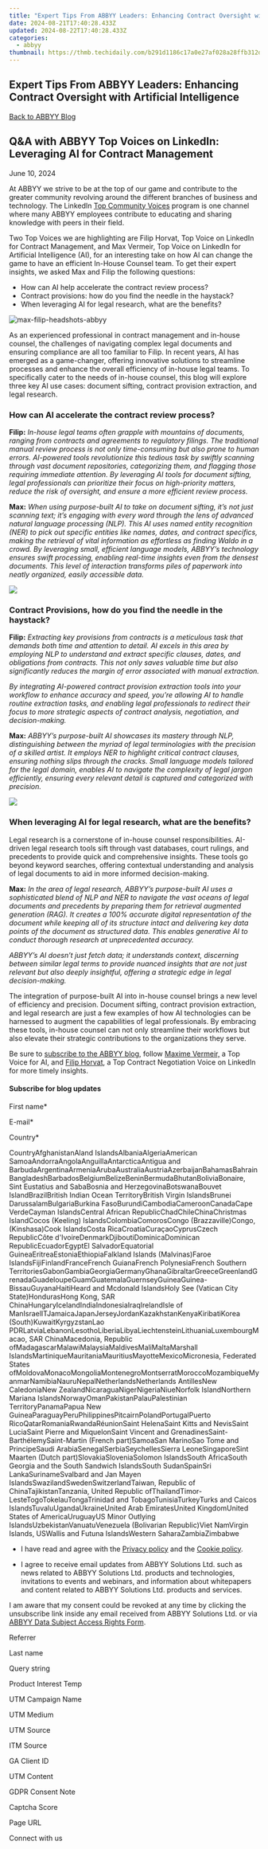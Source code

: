 ```yaml
---
title: "Expert Tips From ABBYY Leaders: Enhancing Contract Oversight with Artificial Intelligence"
date: 2024-08-21T17:40:28.433Z
updated: 2024-08-22T17:40:28.433Z
categories:
  - abbyy
thumbnail: https://thmb.techidaily.com/b291d1186c17a0e27af028a28ffb312d4304bf88d64275a707a4eb2f0cc766f8.jpg
---
```


## Expert Tips From ABBYY Leaders: Enhancing Contract Oversight with Artificial Intelligence

[Back to ABBYY Blog](https://tools.techidaily.com/abbyy/products/)

## Q&A with ABBYY Top Voices on LinkedIn: Leveraging AI for Contract Management

June 10, 2024

At ABBYY we strive to be at the top of our game and contribute to the greater community revolving around the different branches of business and technology. The LinkedIn [Top Community Voices](https://www.linkedin.com/help/linkedin/answer/a6245087) program is one channel where many ABBYY employees contribute to educating and sharing knowledge with peers in their field.

Two Top Voices we are highlighting are Filip Horvat, Top Voice on LinkedIn for Contract Management, and Max Vermeir, Top Voice on LinkedIn for Artificial Intelligence (AI), for an interesting take on how AI can change the game to have an efficient In-House Counsel team. To get their expert insights, we asked Max and Filip the following questions:

* How can AI help accelerate the contract review process?
* Contract provisions: how do you find the needle in the haystack?
* When leveraging AI for legal research, what are the benefits?

![max-filip-headshots-abbyy](https://content.abbyy.com/-/media/project/abbyy/abbyy/insights/blog/linkedin-top-voices-q-and-a/max-filip-headshots-abbyy.png?h=419&w=800)

As an experienced professional in contract management and in-house counsel, the challenges of navigating complex legal documents and ensuring compliance are all too familiar to Filip. In recent years, AI has emerged as a game-changer, offering innovative solutions to streamline processes and enhance the overall efficiency of in-house legal teams. To specifically cater to the needs of in-house counsel, this blog will explore three key AI use cases: document sifting, contract provision extraction, and legal research.

### How can AI accelerate the contract review process?

**Filip:** _In-house legal teams often grapple with mountains of documents, ranging from contracts and agreements to regulatory filings. The traditional manual review process is not only time-consuming but also prone to human errors. AI-powered tools revolutionize this tedious task by swiftly scanning through vast document repositories, categorizing them, and flagging those requiring immediate attention. By leveraging AI tools for document sifting, legal professionals can prioritize their focus on high-priority matters, reduce the risk of oversight, and ensure a more efficient review process._

**Max:** _When using purpose-built AI to take on document sifting, it’s not just scanning text; it’s engaging with every word through the lens of advanced natural language processing (NLP). This AI uses named entity recognition (NER) to pick out specific entities like names, dates, and contract specifics, making the retrieval of vital information as effortless as finding Waldo in a crowd. By leveraging small, efficient language models, ABBYY’s technology ensures swift processing, enabling real-time insights even from the densest documents. This level of interaction transforms piles of paperwork into neatly organized, easily accessible data._

<!-- affiliate ads begin -->
<a href="https://secure.2checkout.com/order/checkout.php?PRODS=35038891&QTY=1&AFFILIATE=108875&CART=1"><img src="https://www.dupinout.com/wp-content/uploads/2021/12/DupInOut-New-Duplicate-Scan-Tab.png" border="0"></a>
<!-- affiliate ads end -->
### Contract Provisions, how do you find the needle in the haystack?

**Filip:** _Extracting key provisions from contracts is a meticulous task that demands both time and attention to detail. AI excels in this area by employing NLP to understand and extract specific clauses, dates, and obligations from contracts. This not only saves valuable time but also significantly reduces the margin of error associated with manual extraction._

_By integrating AI-powered contract provision extraction tools into your workflow to enhance accuracy and speed, you’re allowing AI to handle routine extraction tasks, and enabling legal professionals to redirect their focus to more strategic aspects of contract analysis, negotiation, and decision-making._

**Max:** _ABBYY’s purpose-built AI showcases its mastery through NLP, distinguishing between the myriad of legal terminologies with the precision of a skilled artist. It employs NER to highlight critical contract clauses, ensuring nothing slips through the cracks. Small language models tailored for the legal domain, enables AI to navigate the complexity of legal jargon efficiently, ensuring every relevant detail is captured and categorized with precision._

<!-- affiliate ads begin -->
<a href="https://store.iobit.com/order/checkout.php?PRODS=4596923&QTY=1&AFFILIATE=108875&CART=1"><img src="https://secure.avangate.com/images/merchant/184260348236f9554fe9375772ff966e/ascscan_468X60.png" border="0"></a>
<!-- affiliate ads end -->
### When leveraging AI for legal research, what are the benefits?

Legal research is a cornerstone of in-house counsel responsibilities. AI-driven legal research tools sift through vast databases, court rulings, and precedents to provide quick and comprehensive insights. These tools go beyond keyword searches, offering contextual understanding and analysis of legal documents to aid in more informed decision-making.

**Max:** _In the area of legal research, ABBYY’s purpose-built AI uses a sophisticated blend of NLP and NER to navigate the vast oceans of legal documents and precedents by preparing them for retrieval augmented generation (RAG). It creates a 100% accurate digital representation of the document while keeping all of its structure intact and delivering key data points of the document as structured data. This enables generative AI to conduct thorough research at unprecedented accuracy._ 

_ABBYY’s AI doesn’t just fetch data; it understands context, discerning between similar legal terms to provide nuanced insights that are not just relevant but also deeply insightful, offering a strategic edge in legal decision-making._

The integration of purpose-built AI into in-house counsel brings a new level of efficiency and precision. Document sifting, contract provision extraction, and legal research are just a few examples of how AI technologies can be harnessed to augment the capabilities of legal professionals. By embracing these tools, in-house counsel can not only streamline their workflows but also elevate their strategic contributions to the organizations they serve. 

Be sure to [subscribe to the ABBYY blog](https://tools.techidaily.com/abbyy/products/), follow [Maxime Vermeir,](https://www.linkedin.com/in/maximevermeir/) a Top Voice for AI, and [Filip Horvat](https://www.linkedin.com/in/horvatfilip/), a Top Contract Negotiation Voice on LinkedIn for more timely insights.

#### Subscribe for blog updates

First name\*

E-mail\*

Сountry\*

СountryAfghanistanAland IslandsAlbaniaAlgeriaAmerican SamoaAndorraAngolaAnguillaAntarcticaAntigua and BarbudaArgentinaArmeniaArubaAustraliaAustriaAzerbaijanBahamasBahrainBangladeshBarbadosBelgiumBelizeBeninBermudaBhutanBoliviaBonaire, Sint Eustatius and SabaBosnia and HerzegovinaBotswanaBouvet IslandBrazilBritish Indian Ocean TerritoryBritish Virgin IslandsBrunei DarussalamBulgariaBurkina FasoBurundiCambodiaCameroonCanadaCape VerdeCayman IslandsCentral African RepublicChadChileChinaChristmas IslandCocos (Keeling) IslandsColombiaComorosCongo (Brazzaville)Congo, (Kinshasa)Cook IslandsCosta RicaCroatiaCuraçaoCyprusCzech RepublicCôte d'IvoireDenmarkDjiboutiDominicaDominican RepublicEcuadorEgyptEl SalvadorEquatorial GuineaEritreaEstoniaEthiopiaFalkland Islands (Malvinas)Faroe IslandsFijiFinlandFranceFrench GuianaFrench PolynesiaFrench Southern TerritoriesGabonGambiaGeorgiaGermanyGhanaGibraltarGreeceGreenlandGrenadaGuadeloupeGuamGuatemalaGuernseyGuineaGuinea-BissauGuyanaHaitiHeard and Mcdonald IslandsHoly See (Vatican City State)HondurasHong Kong, SAR ChinaHungaryIcelandIndiaIndonesiaIraqIrelandIsle of ManIsraelITJamaicaJapanJerseyJordanKazakhstanKenyaKiribatiKorea (South)KuwaitKyrgyzstanLao PDRLatviaLebanonLesothoLiberiaLibyaLiechtensteinLithuaniaLuxembourgMacao, SAR ChinaMacedonia, Republic ofMadagascarMalawiMalaysiaMaldivesMaliMaltaMarshall IslandsMartiniqueMauritaniaMauritiusMayotteMexicoMicronesia, Federated States ofMoldovaMonacoMongoliaMontenegroMontserratMoroccoMozambiqueMyanmarNamibiaNauruNepalNetherlandsNetherlands AntillesNew CaledoniaNew ZealandNicaraguaNigerNigeriaNiueNorfolk IslandNorthern Mariana IslandsNorwayOmanPakistanPalauPalestinian TerritoryPanamaPapua New GuineaParaguayPeruPhilippinesPitcairnPolandPortugalPuerto RicoQatarRomaniaRwandaRéunionSaint HelenaSaint Kitts and NevisSaint LuciaSaint Pierre and MiquelonSaint Vincent and GrenadinesSaint-BarthélemySaint-Martin (French part)SamoaSan MarinoSao Tome and PrincipeSaudi ArabiaSenegalSerbiaSeychellesSierra LeoneSingaporeSint Maarten (Dutch part)SlovakiaSloveniaSolomon IslandsSouth AfricaSouth Georgia and the South Sandwich IslandsSouth SudanSpainSri LankaSurinameSvalbard and Jan Mayen IslandsSwazilandSwedenSwitzerlandTaiwan, Republic of ChinaTajikistanTanzania, United Republic ofThailandTimor-LesteTogoTokelauTongaTrinidad and TobagoTunisiaTurkeyTurks and Caicos IslandsTuvaluUgandaUkraineUnited Arab EmiratesUnited KingdomUnited States of AmericaUruguayUS Minor Outlying IslandsUzbekistanVanuatuVenezuela (Bolivarian Republic)Viet NamVirgin Islands, USWallis and Futuna IslandsWestern SaharaZambiaZimbabwe

* I have read and agree with the [Privacy policy](https://tools.techidaily.com/abbyy/products/) and the [Cookie policy](https://tools.techidaily.com/abbyy/products/).

* I agree to receive email updates from ABBYY Solutions Ltd. such as news related to ABBYY Solutions Ltd. products and technologies, invitations to events and webinars, and information about whitepapers and content related to ABBYY Solutions Ltd. products and services.  
    
I am aware that my consent could be revoked at any time by clicking the unsubscribe link inside any email received from ABBYY Solutions Ltd. or via [ABBYY Data Subject Access Rights Form](https://tools.techidaily.com/abbyy/products/).

Referrer

Last name

Query string

Product Interest Temp

UTM Campaign Name

UTM Medium

UTM Source

ITM Source

GA Client ID

UTM Content

GDPR Consent Note

Captcha Score

Page URL

Connect with us

<ins class="adsbygoogle"
     style="display:block"
     data-ad-format="autorelaxed"
     data-ad-client="ca-pub-7571918770474297"
     data-ad-slot="1223367746"></ins>



<ins class="adsbygoogle"
     style="display:block"
     data-ad-client="ca-pub-7571918770474297"
     data-ad-slot="8358498916"
     data-ad-format="auto"
     data-full-width-responsive="true"></ins>


